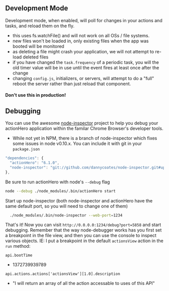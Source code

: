 ## Development Mode

Development mode, when enabled, will poll for changes in your actions and tasks, and reload them on the fly.

- this uses fs.watchFile() and will not work on all OSs / file systems.
- new files won't be loaded in, only existing files when the app was booted will be monitored
- as deleting a file might crash your application, we will not attempt to re-load deleted files
- if you have changed the `task.frequency` of a periodic task, you will the old timer value will be in use until the event fires at least once after the change 
- changing `config.js`, initializers, or servers, will attempt to do a "full" reboot the server rather than just reload that component.

#### Don't use this in production!

## Debugging

You can use the awesome [node-inspector](https://github.com/dannycoates/node-inspector) project to help you debug your actionHero application within the familar Chrome Browser's developer tools.

- While not yet in NPM, there is a branch of node-inspector which fixes some issues in node v0.10.x.  You can include it with git in your `package.json`

```javascript
"dependencies": {
  "actionHero": "6.1.0",
  "node-inspector": "git://github.com/dannycoates/node-inspector.git#update-ui"
},
```

Be sure to run actionHero with node's `--debug` flag

```bash
node --debug ./node_modules/.bin/actionHero start
```

Start up node-inspector (both node-inspector and actionHero have the same default port, so you will need to change one of them)

```bash
  ./node_modules/.bin/node-inspector --web-port=1234
```

That's it! Now you can visit `http://0.0.0.0:1234/debug?port=5858` and start debugging.  Remember that the way node-debugger works has you first set a breakpoint in the file view, and then you can use the console to inspect various objects.  IE: I put a breakpoint in the default `actionsView` action in the `run` method:

`api.bootTime`
- 1372739939789

`api.actions.actions['actionsView'][1.0].description`
- "I will return an array of all the action accessable to uses of this API"